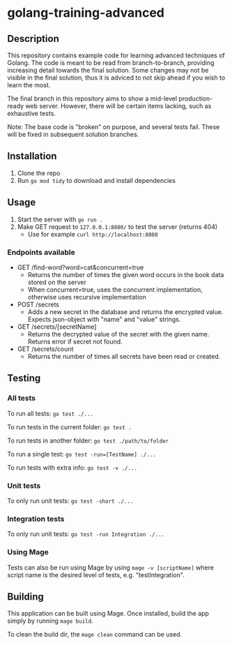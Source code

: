 # golang-training-advanced

## Description
This repository contains example code for learning advanced techniques of Golang. The code is meant to be read from branch-to-branch, providing increasing detail towards the final solution. Some changes may not be visible in the final solution, thus it is adviced to not skip ahead if you wish to learn the most.

The final branch in this repository aims to show a mid-level production-ready web server. However, there will be certain items lacking, such as exhaustive tests.

Note: The base code is "broken" on purpose, and several tests fail. These will be fixed in subsequent solution branches.

## Installation
1. Clone the repo
2. Run `go mod tidy` to download and install dependencies

## Usage
1. Start the server with `go run .`
2. Make GET request to `127.0.0.1:8080/` to test the server (returns 404)
    - Use for example `curl http://localhost:8080`

### Endpoints available

- GET /find-word?word=cat&concurrent=true
    - Returns the number of times the given word occurs in the book data stored on the server
    - When concurrent=true, uses the concurrent implementation, otherwise uses recursive implementation
- POST /secrets
    - Adds a new secret in the database and returns the encrypted value. Expects json-object with "name" and "value" strings.
- GET /secrets/[secretName]
    - Returns the decrypted value of the secret with the given name. Returns error if secret not found.
- GET /secrets/count
    - Returns the number of times all secrets have been read or created.

## Testing
### All tests
To run all tests: `go test ./...`

To run tests in the current folder: `go test .`

To run tests in another folder: `go test ./path/to/folder`

To run a single test: `go test -run=[TestName] ./...`

To run tests with extra info: `go test -v ./...`

### Unit tests
To only run unit tests: `go test -short ./...`

### Integration tests
To only run unit tests: `go test -run Integration ./...`

### Using Mage
Tests can also be run using Mage by using `mage -v [scriptName]` where script name is the desired level of tests, e.g. "testIntegration".

## Building
This application can be built using Mage. Once installed, build the app simply by running `mage build`.

To clean the build dir, the `mage clean` command can be used.